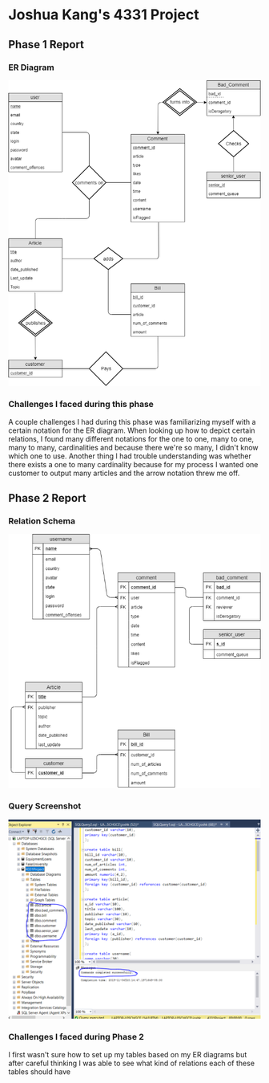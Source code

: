 # Joshua Kang's 4331 Project

## Phase 1 Report

### ER Diagram

![er](er.png)

### Challenges I faced during this phase

A couple challenges I had during this phase was familiarizing myself with a certain notation for
the ER diagram. When looking up how to depict certain relations, I found many different notations for the
one to one, many to one, many to many, cardinalities and because there we're so many, I didn't know which one to use.
Another thing I had trouble understanding was whether there exists a one to many cardinality because for my process
I wanted one customer to output many articles and the arrow notation threw me off.

## Phase 2 Report 

### Relation Schema

![rs](RS.png)

### Query Screenshot

![phase2](phase2query.png)

### Challenges I faced during Phase 2

I first wasn't sure how to set up my tables based on my ER diagrams but after
careful thinking I was able to see what kind of relations each of these tables should
have 
